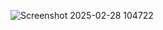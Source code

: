 ![Screenshot 2025-02-28 104722](https://github.com/user-attachments/assets/f9dea591-d7a1-475f-8932-1fa87c18112d)
